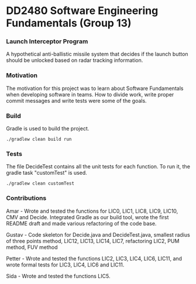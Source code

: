 # DD2480 Software Engineering Fundamentals (Group 13)

### Launch Interceptor Program
A hypothetical anti-ballistic missile system that decides if the launch button should be unlocked based on radar tracking information.

### Motivation
The motivation for this project was to learn about Software Fundamentals when developing software in teams. How to divide work, write proper commit messages and write tests were some of the goals.

### Build
Gradle is used to build the project.
```
./gradlew clean build run
```

### Tests
The file DecideTest contains all the unit tests for each function. To run it, the gradle task "customTest" is used.
```
./gradlew clean customTest
```

### Contributions

Amar - Wrote and tested the functions for LIC0, LIC1, LIC8, LIC9, LIC10, CMV and Decide. Integrated Gradle as our build tool, wrote the first README draft and made various refactoring of the code base.

Gustav - Code skeleton for Decide.java and DecideTest.java, smallest radius of three points method, LIC12, LIC13, LIC14, LIC7, refactoring LIC2, PUM method, FUV method

Petter - Wrote and tested the functions LIC2, LIC3, LIC4, LIC6, LIC11, and wrote formal tests for LIC3, LIC4, LIC6 and LIC11. 

Sida - Wrote and tested the functions LIC5.
